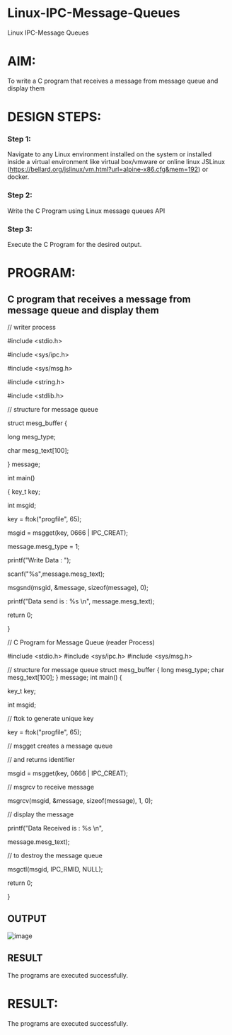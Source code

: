 # Linux-IPC-Message-Queues
Linux IPC-Message Queues

# AIM:
To write a C program that receives a message from message queue and display them

# DESIGN STEPS:

### Step 1:

Navigate to any Linux environment installed on the system or installed inside a virtual environment like virtual box/vmware or online linux JSLinux (https://bellard.org/jslinux/vm.html?url=alpine-x86.cfg&mem=192) or docker.

### Step 2:

Write the C Program using Linux message queues API 

### Step 3:

Execute the C Program for the desired output. 

# PROGRAM:

## C program that receives a message from message queue and display them

// writer process

#include <stdio.h> 

#include <sys/ipc.h> 

#include <sys/msg.h> 

#include <string.h>

#include <stdlib.h>

// structure for message queue 

struct mesg_buffer { 

long mesg_type; 

char mesg_text[100]; 

} message; 

int main() 

{ 	key_t key; 

int msgid; 

key = ftok("progfile", 65); 


msgid = msgget(key, 0666 | IPC_CREAT); 
	
message.mesg_type = 1; 
	
printf("Write Data : "); 

scanf("%s",message.mesg_text);

msgsnd(msgid, &message, sizeof(message), 0); 

printf("Data send is : %s \n", message.mesg_text); 
	
return 0; 

} 


// C Program for Message Queue (reader Process) 

#include <stdio.h>
#include <sys/ipc.h>
#include <sys/msg.h>

// structure for message queue
struct mesg_buffer {
	long mesg_type;
	char mesg_text[100];
} message;
int main()
{

key_t key;

int msgid;

// ftok to generate unique key

key = ftok("progfile", 65);

// msgget creates a message queue

// and returns identifier

msgid = msgget(key, 0666 | IPC_CREAT);

// msgrcv to receive message

msgrcv(msgid, &message, sizeof(message), 1, 0);

// display the message

printf("Data Received is : %s \n",

message.mesg_text);

// to destroy the message queue

msgctl(msgid, IPC_RMID, NULL);

return 0;

}



## OUTPUT

![image](https://github.com/BHARATHNATRAJAN/Linux-IPC-Message-Queues/assets/147473529/18d76b84-774e-4360-ac0c-a5fb56f22985)


## RESULT

The programs are executed successfully.



# RESULT:
The programs are executed successfully.
